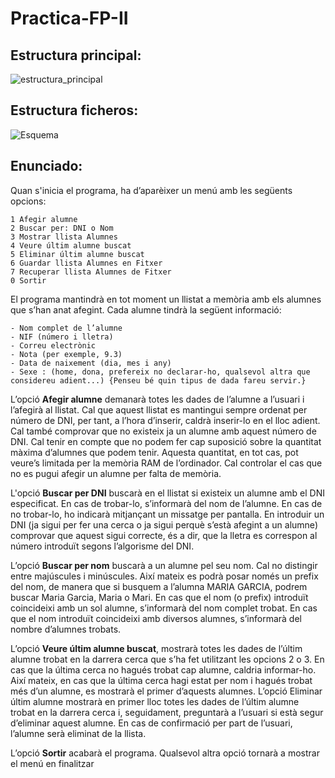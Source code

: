 
# Practica-FP-II

## Estructura principal:

![estructura_principal](https://i.imgur.com/0DroeAv.png)

## Estructura ficheros:

![Esquema](https://user-images.githubusercontent.com/54553754/115969821-47240e00-a53f-11eb-857f-32a3c53fe98d.png)

## Enunciado:

Quan s'inicia el programa, ha d’aparèixer un menú amb les següents opcions:

    1 Afegir alumne
    2 Buscar per: DNI o Nom
    3 Mostrar llista Alumnes
    4 Veure últim alumne buscat
    5 Eliminar últim alumne buscat
    6 Guardar llista Alumnes en Fitxer
    7 Recuperar llista Alumnes de Fitxer
    0 Sortir

El programa mantindrà en tot moment un llistat a memòria amb els alumnes que s’han anat afegint.
Cada alumne tindrà la següent informació:

    - Nom complet de l’alumne
    - NIF (número i lletra)
    - Correu electrònic
    - Nota (per exemple, 9.3)
    - Data de naixement (dia, mes i any)
    - Sexe : (home, dona, prefereix no declarar-ho, qualsevol altra que considereu adient...) {Penseu bé quin tipus de dada fareu servir.}

L’opció **Afegir alumne** demanarà totes les dades de l’alumne a l’usuari i l’afegirà al llistat. Cal que
aquest llistat es mantingui sempre ordenat per número de DNI, per tant, a l’hora d’inserir, caldrà
inserir-lo en el lloc adient. Cal també comprovar que no existeix ja un alumne amb aquest número
de DNI.
Cal tenir en compte que no podem fer cap suposició sobre la quantitat màxima d’alumnes que
podem tenir. Aquesta quantitat, en tot cas, pot veure’s limitada per la memòria RAM de l’ordinador.
Cal controlar el cas que no es pugui afegir un alumne per falta de memòria.

L'opció **Buscar per DNI** buscarà en el llistat si existeix un alumne amb el DNI especificat. En cas
de trobar-lo, s’informarà del nom de l’alumne. En cas de no trobar-lo, ho indicarà mitjançant un
missatge per pantalla. En introduir un DNI (ja sigui per fer una cerca o ja sigui perquè s’està afegint
a un alumne) comprovar que aquest sigui correcte, és a dir, que la lletra es correspon al número
introduït segons l’algorisme del DNI.

L’opció **Buscar per nom** buscarà a un alumne pel seu nom. Cal no distingir entre majúscules i
minúscules. Així mateix es podrà posar només un prefix del nom, de manera que si busquem a
l’alumna MARIA GARCIA, podrem buscar Maria Garcia, Maria o Mari.
En cas que el nom (o prefix) introduït coincideixi amb un sol alumne, s’informarà del nom complet
trobat. En cas que el nom introduït coincideixi amb diversos alumnes, s’informarà del nombre
d’alumnes trobats.

L’opció **Veure últim alumne buscat**, mostrarà totes les dades de l’últim alumne trobat en la darrera
cerca que s’ha fet utilitzant les opcions 2 o 3. En cas que la última cerca no hagués trobat cap
alumne, caldria informar-ho. Així mateix, en cas que la última cerca hagi estat per nom i hagués
trobat més d’un alumne, es mostrarà el primer d’aquests alumnes.
L’opció Eliminar últim alumne mostrarà en primer lloc totes les dades de l’últim alumne trobat en
la darrera cerca i, seguidament, preguntarà a l’usuari si està segur d’eliminar aquest alumne. En
cas de confirmació per part de l’usuari, l’alumne serà eliminat de la llista.

L’opció **Sortir** acabarà el programa. Qualsevol altra opció tornarà a mostrar el menú en finalitzar
